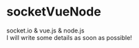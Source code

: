 # socketVueNode
socket.io &amp; vue.js &amp; node.js
<br> I will write some details as soon as possible!
